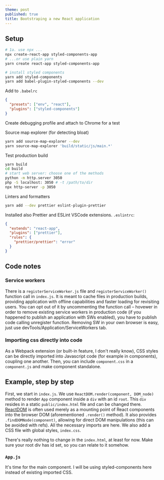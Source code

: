 ```yaml
---
theme: post
published: true
title: Bootstraping a new React application
---
```

## Setup

```bash
# 1a. use npx ...
npx create-react-app styled-components-app
# ...or use plain yarn
yarn create react-app styled-components-app

# install styled components
yarn add styled-components
yarn add babel-plugin-styled-components --dev
```

Add to `.babelrc`
```json
{
  "presets": ["env", "react"],
  "plugins": ["styled-components"]
}
```

Create debugging profile and attach to Chrome for a test

Source map explorer (for detecting bloat)
```bash
yarn add source-map-explorer --dev
yarn source-map-explorer 'build/static/js/main.*'
```

Test production build
```bash
yarn build
cd build
# start web server: choose one of the methods
python -m http.server 3050
php -S localhost: 3050 # -t /path/to/dir
npx http-server -p 3050
```

Linters and formatters
```bash
yarn add --dev prettier eslint-plugin-prettier
```
Installed also Prettier and ESLint VSCode extensions. `.eslintrc`:
```json
{
  "extends": "react-app",
  "plugins": ["prettier"],
  "rules": {
    "prettier/prettier": "error"
  }
}
```

## Code notes

### Service workers
There is a `registerServiceWorker.js` file and `registerServiceWorker()` function call in `index.js`. It is meant to cache files in production builds, providing application with offline capabilities and faster loading for revisiting users. You can opt out of it by uncommenting the function call – hovewer in order to remove existing service workers in production code (if you happened to publish an application with SWs enabled), you have to publish code calling unregister function. Removing SW in your own browser is easy, just use devTools/Application/ServiceWorkers tab.

### Importing css directly into code
As a Webpack extension (or built-in feature, I don't really know), CSS styles can be directly imported into Javascript code (for example in components), coupling one another. Then, you can include `component.css` in a `component.js` and make component standalone.

## Example, step by step
First, we start in `index.js`. We use `ReactDOM.render(component, DOM_node)` method to render `App` component inside a `div` with an id `root`. This `div` resides in a static `public/index.html` file and can be changed there.
[ReactDOM](https://reactjs.org/docs/react-dom.html) is often used merely as a mounting point of React components into the browser DOM (aforementioned `.render()` method). It also provides `.findDOMNode(component)`, allowing for direct DOM manipulations (this can be avoided with refs).
All the necessary imports are here. We also add a CSS file with global styles, `index.css`.

There's really nothing to change in the `index.html`, at least for now. Make sure your root div has id set, so you can relate to it somehow.

### `App.js`

It's time for the main component. I will be using styled-components here instead of existing imported CSS.